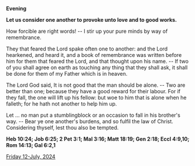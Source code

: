 **Evening**

**Let us consider one another to provoke unto love and to good works.**
 
How forcible are right words! -- I stir up your pure minds by way of remembrance.
 
They that feared the Lord spake often one to another: and the Lord hearkened, and heard it, and a book of remembrance was written before him for them that feared the Lord, and that thought upon his name. -- If two of you shall agree on earth as touching any thing that they shall ask, it shall be done for them of my Father which is in heaven.
 
The Lord God said, It is not good that the man should be alone. -- Two are better than one; because they have a good reward for their labour. For if they fall, the one will lift up his fellow: but woe to him that is alone when he falleth; for he hath not another to help him up.
 
Let ... no man put a stumblingblock or an occasion to fall in his brother's way. -- Bear ye one another's burdens, and so fulfil the law of Christ. Considering thyself, lest thou also be tempted.  

**Heb 10:24; Job 6:25; 2 Pet 3:1; Mal 3:16; Matt 18:19; Gen 2:18; Eccl 4:9,10; Rom 14:13; Gal 6:2,1**

[Friday 12-July, 2024](https://t.me/daily_light)
